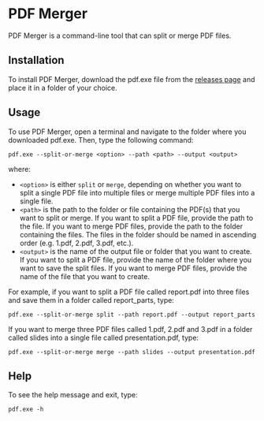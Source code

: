 # PDF Merger

PDF Merger is a command-line tool that can split or merge PDF files.

## Installation

To install PDF Merger, download the pdf.exe file from the [releases page](https://github.com/user/pdf-merger/releases) and place it in a folder of your choice.

## Usage

To use PDF Merger, open a terminal and navigate to the folder where you downloaded pdf.exe. Then, type the following command:

```
pdf.exe --split-or-merge <option> --path <path> --output <output>
```

where:

- `<option>` is either `split` or `merge`, depending on whether you want to split a single PDF file into multiple files or merge multiple PDF files into a single file.
- `<path>` is the path to the folder or file containing the PDF(s) that you want to split or merge. If you want to split a PDF file, provide the path to the file. If you want to merge PDF files, provide the path to the folder containing the files. The files in the folder should be named in ascending order (e.g. 1.pdf, 2.pdf, 3.pdf, etc.).
- `<output>` is the name of the output file or folder that you want to create. If you want to split a PDF file, provide the name of the folder where you want to save the split files. If you want to merge PDF files, provide the name of the file that you want to create.

For example, if you want to split a PDF file called report.pdf into three files and save them in a folder called report_parts, type:

```
pdf.exe --split-or-merge split --path report.pdf --output report_parts
```

If you want to merge three PDF files called 1.pdf, 2.pdf and 3.pdf in a folder called slides into a single file called presentation.pdf, type:

```
pdf.exe --split-or-merge merge --path slides --output presentation.pdf
```

## Help

To see the help message and exit, type:

```
pdf.exe -h
```
